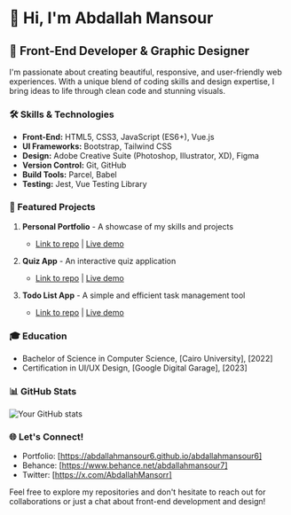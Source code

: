 # 👋 Hi, I'm Abdallah Mansour

## 🎨 Front-End Developer & Graphic Designer

I'm passionate about creating beautiful, responsive, and user-friendly web experiences. With a unique blend of coding skills and design expertise, I bring ideas to life through clean code and stunning visuals.

### 🛠 Skills & Technologies

- **Front-End:** HTML5, CSS3, JavaScript (ES6+), Vue.js
- **UI Frameworks:** Bootstrap, Tailwind CSS
- **Design:** Adobe Creative Suite (Photoshop, Illustrator, XD), Figma
- **Version Control:** Git, GitHub
- **Build Tools:** Parcel, Babel
- **Testing:** Jest, Vue Testing Library

### 🚀 Featured Projects

1. **Personal Portfolio** - A showcase of my skills and projects
   - [Link to repo](https://github.com/abdallahmansour6/abdallahmansour6) | [Live demo](https://abdallahmansour6.github.io/abdallahmansour6)

2. **Quiz App** - An interactive quiz application
   - [Link to repo](https://github.com/abdallahmansour6/Quiz-app) | [Live demo](https://abdallahmansour6.github.io/Quiz-app/)

3. **Todo List App** - A simple and efficient task management tool
   - [Link to repo](https://github.com/abdallahmansour6/todo-list) | [Live demo](https://abdallahmansour6.github.io/todo-list/)

### 🎓 Education

- Bachelor of Science in Computer Science, [Cairo University], [2022]
- Certification in UI/UX Design, [Google Digital Garage], [2023]

### 📊 GitHub Stats

![Your GitHub stats](https://github-readme-stats.vercel.app/api?username=yourusername&show_icons=true&theme=radical)

### 🌐 Let's Connect!

- Portfolio: [https://abdallahmansour6.github.io/abdallahmansour6]
- Behance: [https://www.behance.net/abdallahmansour7]
- Twitter: [https://x.com/AbdallahMansorr]

Feel free to explore my repositories and don't hesitate to reach out for collaborations or just a chat about front-end development and design!
